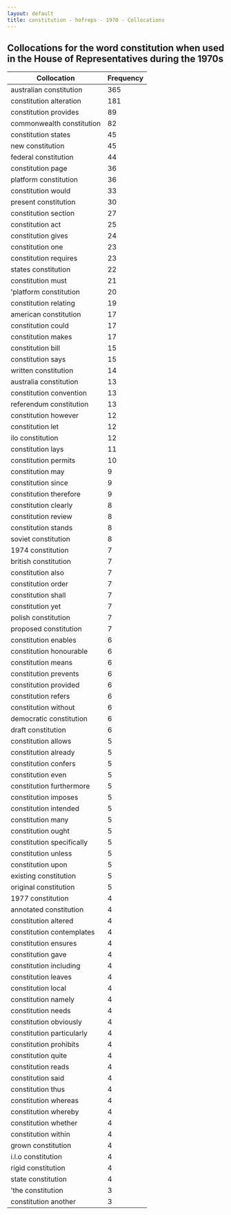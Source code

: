 ```yaml
---
layout: default
title: constitution - hofreps - 1970 - Collocations
---
```

## Collocations for the word **constitution** when used in the House of Representatives during the 1970s

| Collocation | Frequency |
|--------------|----------------|
|australian constitution|365|
|constitution alteration|181|
|constitution provides|89|
|commonwealth constitution|82|
|constitution states|45|
|new constitution|45|
|federal constitution|44|
|constitution page|36|
|platform constitution|36|
|constitution would|33|
|present constitution|30|
|constitution section|27|
|constitution act|25|
|constitution gives|24|
|constitution one|23|
|constitution requires|23|
|states constitution|22|
|constitution must|21|
|'platform constitution|20|
|constitution relating|19|
|american constitution|17|
|constitution could|17|
|constitution makes|17|
|constitution bill|15|
|constitution says|15|
|written constitution|14|
|australia constitution|13|
|constitution convention|13|
|referendum constitution|13|
|constitution however|12|
|constitution let|12|
|ilo constitution|12|
|constitution lays|11|
|constitution permits|10|
|constitution may|9|
|constitution since|9|
|constitution therefore|9|
|constitution clearly|8|
|constitution review|8|
|constitution stands|8|
|soviet constitution|8|
|1974 constitution|7|
|british constitution|7|
|constitution also|7|
|constitution order|7|
|constitution shall|7|
|constitution yet|7|
|polish constitution|7|
|proposed constitution|7|
|constitution enables|6|
|constitution honourable|6|
|constitution means|6|
|constitution prevents|6|
|constitution provided|6|
|constitution refers|6|
|constitution without|6|
|democratic constitution|6|
|draft constitution|6|
|constitution allows|5|
|constitution already|5|
|constitution confers|5|
|constitution even|5|
|constitution furthermore|5|
|constitution imposes|5|
|constitution intended|5|
|constitution many|5|
|constitution ought|5|
|constitution specifically|5|
|constitution unless|5|
|constitution upon|5|
|existing constitution|5|
|original constitution|5|
|1977 constitution|4|
|annotated constitution|4|
|constitution altered|4|
|constitution contemplates|4|
|constitution ensures|4|
|constitution gave|4|
|constitution including|4|
|constitution leaves|4|
|constitution local|4|
|constitution namely|4|
|constitution needs|4|
|constitution obviously|4|
|constitution particularly|4|
|constitution prohibits|4|
|constitution quite|4|
|constitution reads|4|
|constitution said|4|
|constitution thus|4|
|constitution whereas|4|
|constitution whereby|4|
|constitution whether|4|
|constitution within|4|
|grown constitution|4|
|i.l.o constitution|4|
|rigid constitution|4|
|state constitution|4|
|'the constitution|3|
|constitution another|3|
